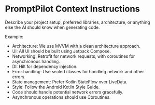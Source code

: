 # PromptPilot Context Instructions

Describe your project setup, preferred libraries, architecture, or anything else the AI should know when generating code.

Example:
- Architecture: We use MVVM with a clean architecture approach.
- UI: All UI should be built using Jetpack Compose.
- Networking: Retrofit for network requests, with coroutines for asynchronous handling.
- DI: Hilt for dependency injection.
- Error handling: Use sealed classes for handling network and other errors.
- State management: Prefer Kotlin StateFlow over LiveData.
- Style: Follow the Android Kotlin Style Guide.
- Code should handle potential network errors gracefully.
- Asynchronous operations should use Coroutines.